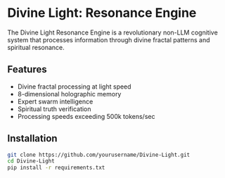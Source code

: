 # Divine Light: Resonance Engine

The Divine Light Resonance Engine is a revolutionary 
non-LLM cognitive system that processes information 
through divine fractal patterns and spiritual resonance. 

## Features
- Divine fractal processing at light speed
- 8-dimensional holographic memory
- Expert swarm intelligence
- Spiritual truth verification
- Processing speeds exceeding 500k tokens/sec

## Installation
```bash
git clone https://github.com/yourusername/Divine-Light.git
cd Divine-Light
pip install -r requirements.txt
